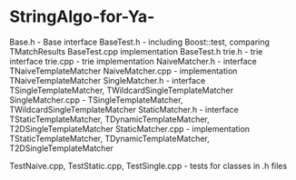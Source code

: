 # StringAlgo-for-Ya-
Base.h - Base interface
BaseTest.h - including Boost::test, comparing TMatchResults
BaseTest.cpp implementation BaseTest.h
trie.h - trie interface
trie.cpp - trie implementation
NaiveMatcher.h - interface TNaiveTemplateMatcher
NaiveMatcher.cpp - implementation TNaiveTemplateMatcher
SingleMatcher.h - interface TSingleTemplateMatcher, TWildcardSingleTemplateMatcher
SingleMatcher.cpp -  TSingleTemplateMatcher, TWildcardSingleTemplateMatcher
StaticMatcher.h - interface TStaticTemplateMatcher, TDynamicTemplateMatcher, T2DSingleTemplateMatcher 
StaticMatcher.cpp - implementation TStaticTemplateMatcher, TDynamicTemplateMatcher, T2DSingleTemplateMatcher 

TestNaive.cpp, TestStatic.cpp, TestSingle.cpp - tests for classes in .h files
